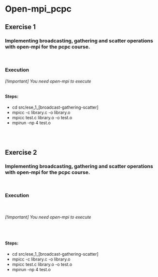 # Open-mpi_pcpc

## Exercise 1 

### Implementing broadcasting, gathering and scatter operations with open-mpi for the pcpc course. 

<br>

### Execution 


###### [!important] You need open-mpi to execute


#### Steps:

- cd src/ese_1_[broadcast-gathering-scatter]
- mpicc -c library.c -o library.o
- mpicc test.c  library.o -o test.o
- mpirun -np 4 test.o 

<br><br>
## Exercise 2

### Implementing broadcasting, gathering and scatter operations with open-mpi for the pcpc course. 

<br>

### Execution 

<br>

###### [!important] You need open-mpi to execute

<br>

#### Steps:

- cd src/ese_1_[broadcast-gathering-scatter]
- mpicc -c library.c -o library.o
- mpicc test.c  library.o -o test.o
- mpirun -np 4 test.o 